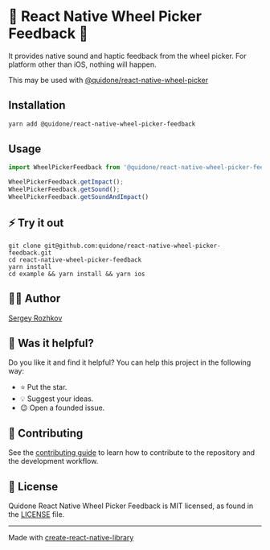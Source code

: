 [AUTHOR]: https://github.com/rozhkovs
[Q-WHEEl-PICKER]: https://github.com/quidone/react-native-wheel-picker

# 🙌 React Native Wheel Picker Feedback 🙌

It provides native sound and haptic feedback from the wheel picker. For platform other than iOS, nothing will happen.

This may be used with [@quidone/react-native-wheel-picker][Q-WHEEl-PICKER]

## Installation

```sh
yarn add @quidone/react-native-wheel-picker-feedback
```

## Usage

```ts
import WheelPickerFeedback from '@quidone/react-native-wheel-picker-feedback';

WheelPickerFeedback.getImpact();
WheelPickerFeedback.getSound();
WheelPickerFeedback.getSoundAndImpact()
```

## ⚡️ Try it out

```shell
git clone git@github.com:quidone/react-native-wheel-picker-feedback.git
cd react-native-wheel-picker-feedback
yarn install
cd example && yarn install && yarn ios
```

## 👨‍💻 Author
[Sergey Rozhkov][AUTHOR]

## 🎯 Was it helpful?
Do you like it and find it helpful? You can help this project in the following way:
- ⭐ Put the star.
- 💡 Suggest your ideas.
- 😉 Open a founded issue.

## 🤝 Contributing
See the [contributing guide](CONTRIBUTING.md) to learn how to contribute to the repository and the development workflow.

## 📄 License
Quidone React Native Wheel Picker Feedback is MIT licensed, as found in the [LICENSE](LICENSE) file.

---

Made with [create-react-native-library](https://github.com/callstack/react-native-builder-bob)
